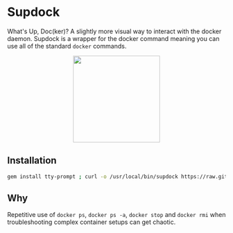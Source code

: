 # Supdock
What's Up, Doc(ker)? A slightly more visual way to interact with the docker daemon. Supdock is a wrapper for the docker command meaning you can use all of the standard `docker` commands.

<p align="center">
<img src="http://geekandsundry.com/wp-content/uploads/2016/03/characterArt-bugsbunny-LT.png" width="200">

## Installation
```bash
gem install tty-prompt ; curl -o /usr/local/bin/supdock https://raw.githubusercontent.com/segersniels/supdock/master/supdock ; chmod +x /usr/local/bin/supdock
```

## Why
Repetitive use of `docker ps`, `docker ps -a`, `docker stop` and `docker rmi` when troubleshooting  complex container setups can get chaotic.
